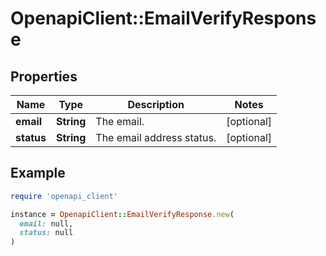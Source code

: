 # OpenapiClient::EmailVerifyResponse

## Properties

| Name | Type | Description | Notes |
| ---- | ---- | ----------- | ----- |
| **email** | **String** | The email. | [optional] |
| **status** | **String** | The email address status. | [optional] |

## Example

```ruby
require 'openapi_client'

instance = OpenapiClient::EmailVerifyResponse.new(
  email: null,
  status: null
)
```

